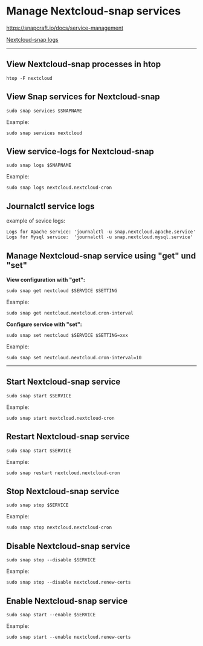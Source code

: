 # Manage Nextcloud-snap services

<https://snapcraft.io/docs/service-management>

[Nextcloud-snap logs](https://github.com/scubamuc/scubamuc.github.io/blob/scubamuc/wiki-md/NEXTCLOUD.snap--logs.md)

---

## View Nextcloud-snap processes in htop

`htop -F nextcloud`

## View Snap services for Nextcloud-snap

`sudo snap services $SNAPNAME`

Example:

`sudo snap services nextcloud`

## View service-logs for Nextcloud-snap

`sudo snap logs $SNAPNAME`

Example:

`sudo snap logs nextcloud.nextcloud-cron`

## Journalctl service logs

example of sevice logs:
```
Logs for Apache service: 'journalctl -u snap.nextcloud.apache.service'
Logs for Mysql service:  'journalctl -u snap.nextcloud.mysql.service'
```

## Manage Nextcloud-snap service using "get" und "set" 

**View configuration with "get":**

`sudo snap get nextcloud $SERVICE $SETTING`

Example:

`sudo snap get nextcloud.nextcloud.cron-interval`

**Configure service with "set":**

`sudo snap set nextcloud $SERVICE $SETTING=xxx`

Example:

`sudo snap set nextcloud.nextcloud.cron-interval=10`

----

## Start Nextcloud-snap service

`sudo snap start $SERVICE`

Example:

`sudo snap start nextcloud.nextcloud-cron`

## Restart Nextcloud-snap service

`sudo snap start $SERVICE`

Example:

`sudo snap restart nextcloud.nextcloud-cron`

## Stop Nextcloud-snap service

`sudo snap stop $SERVICE`

Example:

`sudo snap stop nextcloud.nextcloud-cron`

## Disable Nextcloud-snap service

`sudo snap stop --disable $SERVICE`

Example:

`sudo snap stop --disable nextcloud.renew-certs`

## Enable Nextcloud-snap service

`sudo snap start --enable $SERVICE`

Example:

`sudo snap start --enable nextcloud.renew-certs
`


